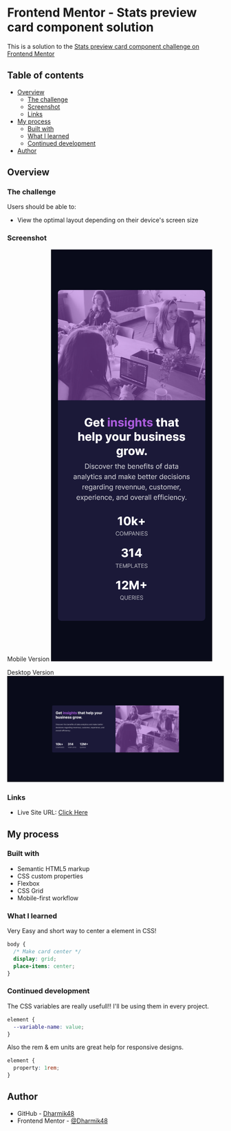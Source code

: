 # Frontend Mentor - Stats preview card component solution

This is a solution to the [Stats preview card component challenge on Frontend Mentor](https://www.frontendmentor.io/challenges/stats-preview-card-component-8JqbgoU62)

## Table of contents

- [Overview](#overview)
  - [The challenge](#the-challenge)
  - [Screenshot](#screenshot)
  - [Links](#links)
- [My process](#my-process)
  - [Built with](#built-with)
  - [What I learned](#what-i-learned)
  - [Continued development](#continued-development)
- [Author](#author)

## Overview

### The challenge

Users should be able to:

- View the optimal layout depending on their device's screen size

### Screenshot

Mobile Version
![](./screenshots/Solution_mobile.png)

Desktop Version
![](./screenshots/Solution_desktop.png)

### Links

- Live Site URL: [Click Here](https://dharmik48.github.io/frontendmentor-challenge1-card/)

## My process

### Built with

- Semantic HTML5 markup
- CSS custom properties
- Flexbox
- CSS Grid
- Mobile-first workflow

### What I learned

Very Easy and short way to center a element in CSS!

```css
body {
  /* Make card center */
  display: grid;
  place-items: center;
}
```

### Continued development

The CSS variables are really usefull!! I'll be using them in every project.

```css
element {
  --variable-name: value;
}
```

Also the rem & em units are great help for responsive designs.

```css
element {
  property: 1rem;
}
```

## Author

- GitHub - [Dharmik48](https://github.com/Dharmik48)
- Frontend Mentor - [@Dharmik48](https://www.frontendmentor.io/profile/Dharmik48)
